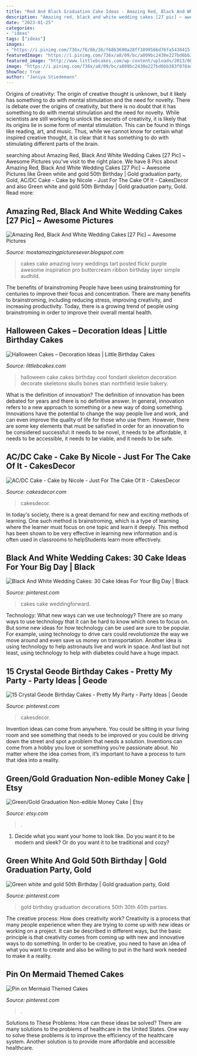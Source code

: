 ```yaml
---
title: "Red And Black Graduation Cake Ideas - Amazing Red, Black And White Wedding Cakes [27 Pic] ~ Awesome Pictures"
description: "Amazing red, black and white wedding cakes [27 pic] ~ awesome pictures"
date: "2023-01-25"
categories:
- "ideas"
tags: ["ideas"]
images:
- "https://i.pinimg.com/736x/f6/8b/36/f68b3690a28ff3899566d76fa5438415.jpg"
featuredImage: "https://i.pinimg.com/736x/a8/09/bc/a809bc2430e227bd6bb383f078adefc8.jpg"
featured_image: "http://www.littlebcakes.com/wp-content/uploads/2013/08/Halloween-Cake-Ideas.jpg"
image: "https://i.pinimg.com/736x/a8/09/bc/a809bc2430e227bd6bb383f078adefc8.jpg"
ShowToc: true
author: "Janiya Stiedemann"
---
```



Origins of creativity: The origin of creative thought is unknown, but it likely has something to do with mental stimulation and the need for novelty.
There is debate over the origins of creativity, but there is no doubt that it has something to do with mental stimulation and the need for novelty. While scientists are still working to unlock the secrets of creativity, it is likely that its origins lie in some form of mental stimulation. This can be found in things like reading, art, and music. Thus, while we cannot know for certain what inspired creative thought, it is clear that it has something to do with stimulating different parts of the brain.

	

		
searching about Amazing Red, Black And White Wedding Cakes [27 Pic] ~ Awesome Pictures you've visit to the right place. We have 8 Pics about Amazing Red, Black And White Wedding Cakes [27 Pic] ~ Awesome Pictures like Green white and gold 50th Birthday | Gold graduation party, Gold, AC/DC Cake - Cake by Nicole - Just For The Cake Of It - CakesDecor and also Green white and gold 50th Birthday | Gold graduation party, Gold. Read more:
		
    
## Amazing Red, Black And White Wedding Cakes [27 Pic] ~ Awesome Pictures

<img loading=lazy src="https://2.bp.blogspot.com/-lb8m9bDrvpY/UKvvSsAGGcI/AAAAAAAAAoQ/4WVVQICjfdE/s640/Red,+Black+And+White+Wedding+Cakes+5.jpg" onerror="this.onerror=null;this.src='https://tse2.mm.bing.net/th?id=OIP.ryA2thQ7nY_eNvPfR64qGwHaJ4&amp;pid=15.1';" alt="Amazing Red, Black And White Wedding Cakes [27 Pic] ~ Awesome Pictures">

_Source: mostamazingpicturesever.blogspot.com_

>cakes cake amazing ivory weddings tart posted flickr purple awesome inspiration pro buttercream ribbon birthday layer simple audhild. 

	

The benefits of brainstroming
People have been using brainstroming for centuries to improve their focus and concentration. There are many benefits to brainstroming, including reducing stress, improving creativity, and increasing productivity. Today, there is a growing trend of people using brainstroming in order to improve their overall mental health.

    
## Halloween Cakes – Decoration Ideas | Little Birthday Cakes

<img loading=lazy src="http://www.littlebcakes.com/wp-content/uploads/2013/08/Halloween-Cake-Ideas.jpg" onerror="this.onerror=null;this.src='https://tse3.mm.bing.net/th?id=OIP.vUKTsyTdVr_Pf1AMXqZz5gHaJ4&amp;pid=15.1';" alt="Halloween Cakes – Decoration Ideas | Little Birthday Cakes">

_Source: littlebcakes.com_

>halloween cake cakes birthday cool fondant skeleton decoration decorate skeletons skulls bones stan northfield leslie bakery. 

	

What is the definition of innovation?
The definition of innovation has been debated for years and there is no definitive answer. In general, innovation refers to a new approach to something or a new way of doing something. Innovations have the potential to change the way people live and work, and can even improve the quality of life for those who use them. However, there are some key elements that must be satisfied in order for an innovation to be considered successful: it needs to be novel, it needs to be affordable, it needs to be accessible, it needs to be viable, and it needs to be safe.

    
## AC/DC Cake - Cake By Nicole - Just For The Cake Of It - CakesDecor

<img loading=lazy src="https://pic.cakesdecor.com/m/jstcehjoivhabj7lyfe0.jpg" onerror="this.onerror=null;this.src='https://tse1.mm.bing.net/th?id=OIP.bWGwQT5H6oqAHh3__bVSlAHaKQ&amp;pid=15.1';" alt="AC/DC Cake - Cake by Nicole - Just For The Cake Of It - CakesDecor">

_Source: cakesdecor.com_

>cakesdecor. 

	

In today's society, there is a great demand for new and exciting methods of learning. One such method is brainstroming, which is a type of learning where the learner must focus on one topic and learn it deeply. This method has been shown to be very effective in learning new information and is often used in classrooms to helpStudents learn more effectively.

    
## Black And White Wedding Cakes: 30 Cake Ideas For Your Big Day | Black

<img loading=lazy src="https://i.pinimg.com/736x/63/a9/51/63a951b0b70baf0b68039f7d93dfc6a7--black-wedding-cakes-black-weddings.jpg" onerror="this.onerror=null;this.src='https://tse2.mm.bing.net/th?id=OIP.dNpSYXknj3A8hLqZ8se9FwHaLG&amp;pid=15.1';" alt="Black And White Wedding Cakes: 30 Cake Ideas For Your Big Day | Black">

_Source: pinterest.com_

>cakes cake weddingforward. 

	

Technology: What new ways can we use technology?
There are so many ways to use technology that it can be hard to know which ones to focus on. But some new ideas for how technology can be used are sure to be popular. For example, using technology to drive cars could revolutionize the way we move around and even save us money on transportation. Another idea is using technology to help astronauts live and work in space. And last but not least, using technology to help with diabetes could have a huge impact.

    
## 15 Crystal Geode Birthday Cakes - Pretty My Party - Party Ideas | Geode

<img loading=lazy src="https://i.pinimg.com/736x/79/5c/dd/795cddbcbddd03e560345c1d6cd6192d.jpg" onerror="this.onerror=null;this.src='https://tse1.mm.bing.net/th?id=OIP.wgsaZlS_JIVzCzJ7DqQ1jAHaLH&amp;pid=15.1';" alt="15 Crystal Geode Birthday Cakes - Pretty My Party - Party Ideas | Geode">

_Source: pinterest.com_

>cakesdecor. 

	

Invention ideas can come from anywhere. You could be sitting in your living room and see something that needs to be improved or you could be driving down the street and spot a problem that needs a solution. Inventions can come from a hobby you love or something you’re passionate about. No matter where the idea comes from, it’s important to have a process to turn that idea into a reality.

    
## Green/Gold Graduation Non-edible Money Cake | Etsy

<img loading=lazy src="https://i.etsystatic.com/16529522/r/il/677aac/2265105167/il_1588xN.2265105167_rh69.jpg" onerror="this.onerror=null;this.src='https://tse3.mm.bing.net/th?id=OIP.yet9R2RTGk2C0EYLZ4zgLAHaJ3&amp;pid=15.1';" alt="Green/Gold Graduation Non-edible Money Cake | Etsy">

_Source: etsy.com_

>. 

	

1. Decide what you want your home to look like. Do you want it to be modern and sleek? Or do you want it to be traditional and cozy?

    
## Green White And Gold 50th Birthday | Gold Graduation Party, Gold

<img loading=lazy src="https://i.pinimg.com/736x/a8/09/bc/a809bc2430e227bd6bb383f078adefc8.jpg" onerror="this.onerror=null;this.src='https://tse2.mm.bing.net/th?id=OIP.GSWQ-XOE8avrxUND0T1P3wHaJ4&amp;pid=15.1';" alt="Green white and gold 50th Birthday | Gold graduation party, Gold">

_Source: pinterest.com_

>gold birthday graduation decorations 50th 30th 40th parties. 

	

The creative process: How does creativity work?
Creativity is a process that many people experience when they are trying to come up with new ideas or working on a project. It can be described in different ways, but the basic principle is that creativity comes from coming up with new and innovative ways to do something. In order to be creative, you need to have an idea of what you want to create and also be willing to put in the hard work needed to make it a reality.

    
## Pin On Mermaid Themed Cakes

<img loading=lazy src="https://i.pinimg.com/736x/f6/8b/36/f68b3690a28ff3899566d76fa5438415.jpg" onerror="this.onerror=null;this.src='https://tse2.mm.bing.net/th?id=OIP.OEuitOwacxKMxnNKn-MwDQHaKY&amp;pid=15.1';" alt="Pin on Mermaid Themed Cakes">

_Source: pinterest.com_

>. 

	

Solutions to These Problems: How can these ideas be solved?
There are many solutions to the problems of healthcare in the United States. One way to solve these problems is to improve the efficiency of the healthcare system. Another solution is to provide more affordable and accessible healthcare.

